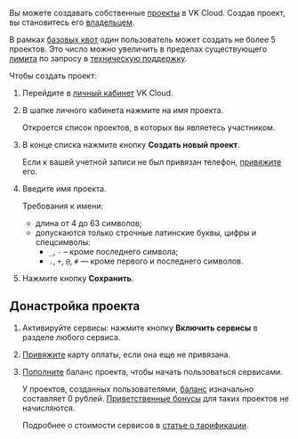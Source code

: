 Вы можете создавать собственные [проекты](../../../concepts/projects) в VK Cloud. Создав проект, вы становитесь его [владельцем](../../../concepts/rolesandpermissions#roli_dlya_obshchego_upravleniya_proektom).

<info>

В рамках [базовых квот](../../../concepts/quotasandlimits#obshchie_d4f726f4) один пользователь может создать не более 5 проектов. Это число можно увеличить в пределах существующего [лимита](../../../concepts/quotasandlimits#kvoty_i_tehnicheskie_limity) по запросу в [техническую поддержку](/ru/contacts).

</info>

Чтобы создать проект:

1. Перейдите в [личный кабинет](https://mcs.mail.ru/app/) VK Cloud.

1. В шапке личного кабинета нажмите на имя проекта.

    Откроется список проектов, в которых вы являетесь участником.

1. В конце списка нажмите кнопку **Создать новый проект**.

    Если к вашей учетной записи не был привязан телефон, [привяжите](../../../instructions/activation#privyazka_nomera_telefona) его.

1. Введите имя проекта.

    Требования к имени:

   - длина от 4 до 63 символов;
   - допускаются только строчные латинские буквы, цифры и спецсимволы:
      - `_`, `-` – кроме последнего символа;
      - `.`, `+`, `@`, `#` — кроме первого и последнего символов.

1. Нажмите кнопку **Сохранить**.

## Донастройка проекта

1. Активируйте сервисы: нажмите кнопку **Включить сервисы** в разделе любого сервиса.

1. [Привяжите](../../../instructions/activation#privyazka_bankovskoy_karty) карту оплаты, если она еще не привязана.

1. [Пополните](/ru/additionals/billing/operations/payment) баланс проекта, чтобы начать пользоваться сервисами.

    У проектов, созданных пользователями, [баланс](/ru/additionals/billing/start/balance) изначально составляет 0 рублей. [Приветственные бонусы](/ru/additionals/billing/concepts/bonus) для таких проектов не начисляются.

   Подробнее о стоимости сервисов в [статье о тарификации](../../../tariffication).
